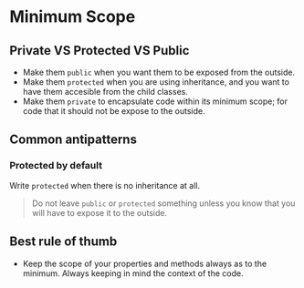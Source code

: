 # Minimum Scope

## Private VS Protected VS Public

* Make them `public` when you want them to be exposed from the outside.
* Make them `protected` when you are using inheritance, and you want to have them accesible from the child classes.
* Make them `private` to encapsulate code within its minimum scope; for code that it should not be expose to the outside. 

## Common antipatterns

### Protected by default

Write `protected` when there is no inheritance at all. 
> Do not leave `public` or `protected` something unless you know that you will have to expose it to the outside.

## Best rule of thumb

* Keep the scope of your properties and methods always as to the minimum. Always keeping in mind the context of the code.
